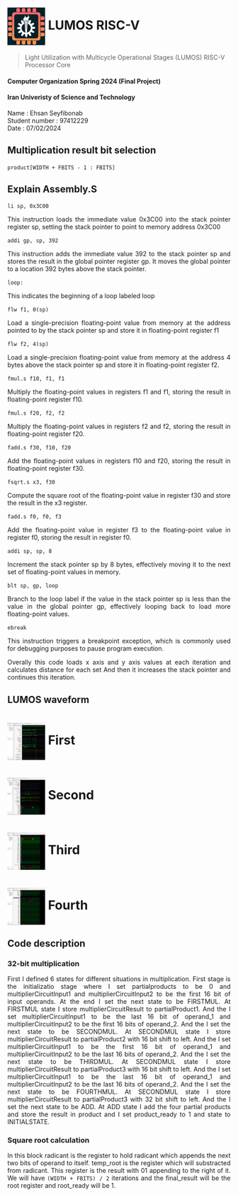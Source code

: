 # <img src="https://github.com/IUST-Computer-Organization/.github/blob/main/images/CompOrg_orange.png" alt="Image" width="85" height="85" style="vertical-align:middle"> LUMOS RISC-V

> Light Utilization with Multicycle Operational Stages (LUMOS) RISC-V Processor Core
#### Computer Organization Spring 2024 (Final Project)
#### Iran Univeristy of Science and Technology
Name : Ehsan Seyfibonab <br/>
Student number : 97412229 <br/>
Date : 07/02/2024 <br/>
<div align="justify">

## Multiplication result bit selection

```
product[WIDTH + FBITS - 1 : FBITS]
```

## Explain Assembly.S

```
li sp, 0x3C00
```

This instruction loads the immediate value 0x3C00 into the stack pointer register sp, setting the stack pointer to point to memory address 0x3C00

```
addi gp, sp, 392
```

This instruction adds the immediate value 392 to the stack pointer sp and stores the result in the global pointer register gp. It moves the global pointer to a location 392 bytes above the stack pointer.

```
loop:
```

This indicates the beginning of a loop labeled loop

```
flw f1, 0(sp)
```

Load a single-precision floating-point value from memory at the address pointed to by the stack pointer sp and store it in floating-point register f1

```
flw f2, 4(sp)
```

Load a single-precision floating-point value from memory at the address 4 bytes above the stack pointer sp and store it in floating-point register f2.

```
fmul.s f10, f1, f1
```

Multiply the floating-point values in registers f1 and f1, storing the result in floating-point register f10.

```
fmul.s f20, f2, f2
```

Multiply the floating-point values in registers f2 and f2, storing the result in floating-point register f20.

```
fadd.s f30, f10, f20
```

Add the floating-point values in registers f10 and f20, storing the result in floating-point register f30.

```
fsqrt.s x3, f30
```

Compute the square root of the floating-point value in register f30 and store the result in the x3 register.

```
fadd.s f0, f0, f3
```

Add the floating-point value in register f3 to the floating-point value in register f0, storing the result in register f0.

```
addi sp, sp, 8
```

Increment the stack pointer sp by 8 bytes, effectively moving it to the next set of floating-point values in memory.

```
blt sp, gp, loop
```

Branch to the loop label if the value in the stack pointer sp is less than the value in the global pointer gp, effectively looping back to load more floating-point values.

```
ebreak
```

This instruction triggers a breakpoint exception, which is commonly used for debugging purposes to pause program execution.

Overally this code loads x axis and y axis values at each iteration and calculates
distance for each set And then it increases the stack pointer and continues this iteration.

## LUMOS waveform

# <img src="https://github.com/seyfi1998/Seyfi_LUMOS_FPU/blob/main/Images/1.png" alt="Image" width="85" height="85" style="vertical-align:middle"> First

# <img src="https://github.com/seyfi1998/Seyfi_LUMOS_FPU/blob/main/Images/2.png" alt="Image" width="85" height="85" style="vertical-align:middle"> Second

# <img src="https://github.com/seyfi1998/Seyfi_LUMOS_FPU/blob/main/Images/3.png" alt="Image" width="85" height="85" style="vertical-align:middle"> Third

# <img src="https://github.com/seyfi1998/Seyfi_LUMOS_FPU/blob/main/Images/4.png" alt="Image" width="85" height="85" style="vertical-align:middle"> Fourth

## Code description

### 32-bit multiplication

First I defined 6 states for different situations in multiplication. First stage is the initializatio stage where I set partialproducts to be 0 and multiplierCircuitInput1 and multiplierCircuitInput2 to be the first 16 bit of input operands. At the end I set the next state to be FIRSTMUL.
At FIRSTMUL state I store multiplierCircuitResult to partialProduct1. And the I set multiplierCircuitInput1 to be the last 16 bit of operand_1 and multiplierCircuitInput2 to be the first 16 bits of operand_2. And the I set the next state to be SECONDMUL.
At SECONDMUL state I store multiplierCircuitResult to partialProduct2 with 16 bit shift to left. And the I set multiplierCircuitInput1 to be the first 16 bit of operand_1 and multiplierCircuitInput2 to be the last 16 bits of operand_2. And the I set the next state to be THIRDMUL.
At SECONDMUL state I store multiplierCircuitResult to partialProduct3 with 16 bit shift to left. And the I set multiplierCircuitInput1 to be the last 16 bit of operand_1 and multiplierCircuitInput2 to be the last 16 bits of operand_2. And the I set the next state to be FOURTHMUL.
At SECONDMUL state I store multiplierCircuitResult to partialProduct3 with 32 bit shift to left. And the I set the next state to be ADD.
At ADD state I add the four partial products and store the result in product and I set product_ready to 1 and state to INITIALSTATE.

### Square root calculation

In this block radicant is the register to hold radicant which appends the next two bits of operand to itself.
temp_root is the register which will substracted from radicant. This register is the result with 01 appending to the right of it.
We will have `(WIDTH + FBITS) / 2` iterations and the final_result will be the root register and root_ready will be 1.
